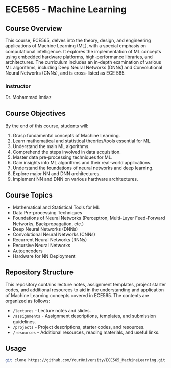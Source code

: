 # ECE565 - Machine Learning

## Course Overview

This course, ECE565, delves into the theory, design, and engineering applications of Machine Learning (ML), with a special emphasis on computational intelligence. It explores the implementation of ML concepts using embedded hardware platforms, high-performance libraries, and architectures. The curriculum includes an in-depth examination of various ML algorithms, including Deep Neural Networks (DNNs) and Convolutional Neural Networks (CNNs), and is cross-listed as ECE 565.

### Instructor

Dr. Mohammad Imtiaz

## Course Objectives

By the end of this course, students will:

1. Grasp fundamental concepts of Machine Learning.
2. Learn mathematical and statistical theories/tools essential for ML.
3. Understand the main ML algorithms.
4. Comprehend the steps involved in data acquisition.
5. Master data pre-processing techniques for ML.
6. Gain insights into ML algorithms and their real-world applications.
7. Understand the foundations of neural networks and deep learning.
8. Explore major NN and DNN architectures.
9. Implement NN and DNN on various hardware architectures.

## Course Topics

- Mathematical and Statistical Tools for ML
- Data Pre-processing Techniques
- Foundations of Neural Networks (Perceptron, Multi-Layer Feed-Forward Networks, Backpropagation, etc.)
- Deep Neural Networks (DNNs)
- Convolutional Neural Networks (CNNs)
- Recurrent Neural Networks (RNNs)
- Recursive Neural Networks
- Autoencoders
- Hardware for NN Deployment

## Repository Structure

This repository contains lecture notes, assignment templates, project starter codes, and additional resources to aid in the understanding and application of Machine Learning concepts covered in ECE565. The contents are organized as follows:

- `/lectures` - Lecture notes and slides.
- `/assignments` - Assignment descriptions, templates, and submission guidelines.
- `/projects` - Project descriptions, starter codes, and resources.
- `/resources` - Additional resources, reading materials, and useful links.

## Usage

```bash
git clone https://github.com/YourUniversity/ECE565_MachineLearning.git
```
